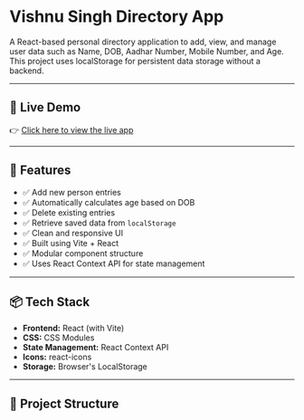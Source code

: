 # Vishnu Singh Directory App

A React-based personal directory application to add, view, and manage user data such as Name, DOB, Aadhar Number, Mobile Number, and Age. This project uses localStorage for persistent data storage without a backend.

---

## 🔗 Live Demo

👉 [Click here to view the live app](https://directory-app-gules.vercel.app/)

---

## 🚀 Features

- ✅ Add new person entries
- ✅ Automatically calculates age based on DOB
- ✅ Delete existing entries
- ✅ Retrieve saved data from `localStorage`
- ✅ Clean and responsive UI
- ✅ Built using Vite + React
- ✅ Modular component structure
- ✅ Uses React Context API for state management

---

## 📦 Tech Stack

- **Frontend:** React (with Vite)
- **CSS:** CSS Modules
- **State Management:** React Context API
- **Icons:** react-icons
- **Storage:** Browser's LocalStorage

---

## 📂 Project Structure

